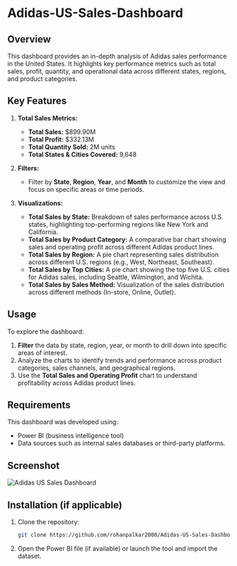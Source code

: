 # Adidas-US-Sales-Dashboard

## Overview

This dashboard provides an in-depth analysis of Adidas sales performance in the United States. It highlights key performance metrics such as total sales, profit, quantity, and operational data across different states, regions, and product categories.

## Key Features

1. **Total Sales Metrics:**
   - **Total Sales:** \$899.90M
   - **Total Profit:** \$332.13M
   - **Total Quantity Sold:** 2M units
   - **Total States & Cities Covered:** 9,648

2. **Filters:**
   - Filter by **State**, **Region**, **Year**, and **Month** to customize the view and focus on specific areas or time periods.

3. **Visualizations:**
   - **Total Sales by State:** Breakdown of sales performance across U.S. states, highlighting top-performing regions like New York and California.
   - **Total Sales by Product Category:** A comparative bar chart showing sales and operating profit across different Adidas product lines.
   - **Total Sales by Region:** A pie chart representing sales distribution across different U.S. regions (e.g., West, Northeast, Southeast).
   - **Total Sales by Top Cities:** A pie chart showing the top five U.S. cities for Adidas sales, including Seattle, Wilmington, and Wichita.
   - **Total Sales by Sales Method:** Visualization of the sales distribution across different methods (In-store, Online, Outlet).

## Usage

To explore the dashboard:

1. **Filter** the data by state, region, year, or month to drill down into specific areas of interest.
2. Analyze the charts to identify trends and performance across product categories, sales channels, and geographical regions.
3. Use the **Total Sales and Operating Profit** chart to understand profitability across Adidas product lines.

## Requirements

This dashboard was developed using:

- Power BI (business intelligence tool)
- Data sources such as internal sales databases or third-party platforms.

## Screenshot

![Adidas US Sales Dashboard](https://github.com/user-attachments/assets/a5700015-4d74-4df1-b7ad-572a391ed996)

## Installation (if applicable)

1. Clone the repository:
   ```bash
   git clone https://github.com/rohanpalkar2000/Adidas-US-Sales-Dashboard.git
   ```
2. Open the Power BI file (if available) or launch the tool and import the dataset.

